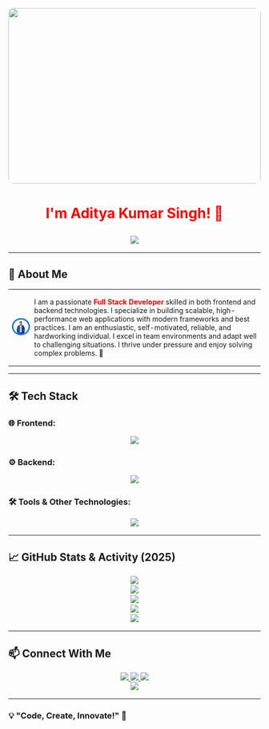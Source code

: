 <p align="center">
  <img src="abc%20(1).gif" width="100%" height="350px" style="object-fit:cover; border-radius: 10px;" />
</p>

# <p align="center"><strong><span style="color:red;">I'm Aditya Kumar Singh! 👋</span></strong></p>

<p align="center">
  <img src="https://readme-typing-svg.herokuapp.com?color=FF0000&size=32&center=true&vCenter=true&width=1000&lines=🚀+FULL+STACK+DEVELOPER;💻+PASSIONATE+ABOUT+CODING;⚡+BUILDING+SCALABLE+APPLICATIONS" />
</p>

---

## 🚀 About Me

<table>
  <tr>
    <td>
      <img src="profile.png" width="180px" style="border-radius: 50%; border: 3px solid #0D6EFD;" />
    </td>
    <td>
      

I am a passionate <strong><span style="color:red;">Full Stack Developer</span></strong> skilled in both frontend and backend technologies. I specialize in building scalable, high-performance web applications with modern frameworks and best practices. I am an enthusiastic, self-motivated, reliable, and hardworking individual. I excel in team environments and adapt well to challenging situations. I thrive under pressure and enjoy solving complex problems. 🚀
    </td>
  </tr>
</table>


---

## 🛠 Tech Stack

### 🌐 Frontend:
<p align="center">
  <img src="https://skillicons.dev/icons?i=html,css,js,react" />
</p>

### ⚙️ Backend:
<p align="center">
  <img src="https://skillicons.dev/icons?i=java,spring,mysql" />
</p>

### 🛠 Tools & Other Technologies:
<p align="center">
  <img src="https://skillicons.dev/icons?i=git,github,vscode,postman,docker" />
</p>

---

## 📈 GitHub Stats & Activity (2025)
<p align="center">
  <img src="https://github-readme-streak-stats.herokuapp.com/?user=AdityaKumarSingh&theme=tokyonight" />
  <br>
  <img src="https://github-readme-stats.vercel.app/api?username=AdityaKumarSingh&show_icons=true&theme=tokyonight&include_all_commits=true&count_private=true" />
  <br>
  <img src="https://github-profile-summary-cards.vercel.app/api/cards/profile-details?username=AdityaKumarSingh&theme=tokyonight" />
  <br>
  <img src="https://github-readme-activity-graph.vercel.app/graph?username=AdityaKumarSingh&theme=react-dark&area=true&hide_border=true&color=FFD700&line=FF0000&point=00FFFF" />
  <br>
  <img src="https://github-profile-trophy.vercel.app/?username=AdityaKumarSingh&theme=tokyonight&column=7" />
</p>

---

## 📫 Connect With Me
<p align="center">
  <a href="https://www.linkedin.com/in/aditya-kumar-singh-256370249/">
    <img src="https://img.shields.io/badge/LinkedIn-0077B5?style=for-the-badge&logo=linkedin&logoColor=white" />
  </a>
  <a href="https://github.com/Adityasingh66">
    <img src="https://img.shields.io/badge/GitHub-181717?style=for-the-badge&logo=github&logoColor=white" />
  </a>
  <a href="https://twitter.com/AdityaKumarSingh">
    <img src="https://img.shields.io/badge/Twitter-1DA1F2?style=for-the-badge&logo=twitter&logoColor=white" />
  </a>
  <br>
  <a href="resume.pdf" download>
    <img src="https://img.shields.io/badge/Download%20Resume-PDF-red?style=for-the-badge&logo=adobeacrobatreader&logoColor=white" />
  </a>
</p>

---
### 💡 "Code, Create, Innovate!" 🚀
















